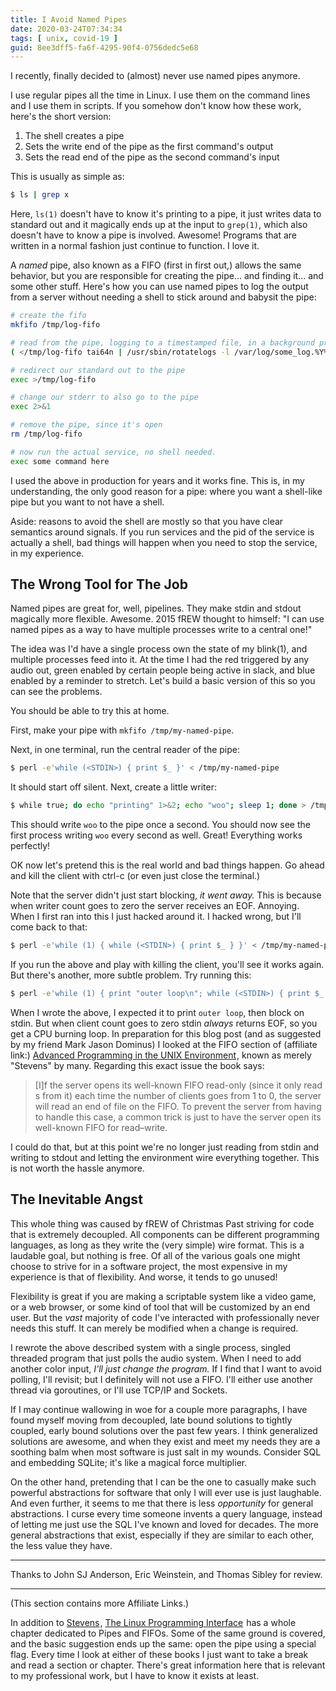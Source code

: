 ```yaml
---
title: I Avoid Named Pipes
date: 2020-03-24T07:34:34
tags: [ unix, covid-19 ]
guid: 8ee3dff5-fa6f-4295-90f4-0756dedc5e68
---
```

I recently, finally decided to (almost) never use named pipes anymore.

<!--more-->

I use regular pipes all the time in Linux.  I use them on the command lines and
I use them in scripts.  If you somehow don't know how these work, here's the
short version:

 1. The shell creates a pipe
 2. Sets the write end of the pipe as the first command's output
 3. Sets the read end of the pipe as the second command's input

This is usually as simple as:

```bash
$ ls | grep x
```

Here, `ls(1)` doesn't have to know it's printing to a pipe, it just writes data
to standard out and it magically ends up at the input to `grep(1)`, which also
doesn't have to know a pipe is involved.  Awesome!  Programs that are written
in a normal fashion just continue to function.  I love it.

A *named* pipe, also known as a FIFO (first in first out,) allows the same
behavior, but you are responsible for creating the pipe... and finding it...
and some other stuff.  Here's how you can use named pipes to log the output
from a server without needing a shell to stick around and babysit the pipe:

```bash
# create the fifo
mkfifo /tmp/log-fifo

# read from the pipe, logging to a timestamped file, in a background process
( </tmp/log-fifo tai64n | /usr/sbin/rotatelogs -l /var/log/some_log.%Y%m%d 3600 & )

# redirect our standard out to the pipe
exec >/tmp/log-fifo

# change our stderr to also go to the pipe
exec 2>&1

# remove the pipe, since it's open
rm /tmp/log-fifo

# now run the actual service, no shell needed.
exec some command here
```

I used the above in production for years and it works fine.  This is, in my
understanding, the only good reason for a pipe: where you want a shell-like
pipe but you want to not have a shell.

Aside: reasons to avoid the shell are mostly so that you have clear semantics
around signals.  If you run services and the pid of the service is actually a
shell, bad things will happen when you need to stop the service, in my
experience.

## The Wrong Tool for The Job

Named pipes are great for, well, pipelines.  They make stdin and stdout
magically more flexible.  Awesome.  2015 fREW thought to himself: "I can use
named pipes as a way to have multiple processes write to a central one!"

The idea was I'd have a single process own the state of my blink(1), and
multiple processes feed into it.  At the time I had the red triggered by any
audio out, green enabled by certain people being active in slack, and blue
enabled by a reminder to stretch.  Let's build a basic version of this so you
can see the problems.

You should be able to try this at home.

First, make your pipe with `mkfifo /tmp/my-named-pipe`.

Next, in one terminal, run the central reader of the pipe:

```bash
$ perl -e'while (<STDIN>) { print $_ }' < /tmp/my-named-pipe
```

It should start off silent.  Next, create a little writer:

```bash
$ while true; do echo "printing" 1>&2; echo "woo"; sleep 1; done > /tmp/my-named-pipe
```

This should write `woo` to the pipe once a second.  You should now see the
first process writing `woo` every second as well.  Great!  Everything works
perfectly!

OK now let's pretend this is the real world and bad things happen.  Go ahead
and kill the client with ctrl-c (or even just close the terminal.)

Note that the server didn't just start blocking, *it went away.*  This is
because when writer count goes to zero the server receives an EOF.  Annoying.
When I first ran into this I just hacked around it.  I hacked wrong, but I'll
come back to that:


```bash
$ perl -e'while (1) { while (<STDIN>) { print $_ } }' < /tmp/my-named-pipe
```

If you run the above and play with killing the client, you'll see it works
again.  But there's another, more subtle problem.  Try running this:

```bash
$ perl -e'while (1) { print "outer loop\n"; while (<STDIN>) { print $_ } }' < /tmp/my-named-pipe
```

When I wrote the above, I expected it to print `outer loop`, then block on
stdin.  But when client count goes to zero stdin *always* returns EOF, so you
get a CPU burning loop.  In preparation for this blog post (and as suggested by
my friend Mark Jason Dominus) I looked at the FIFO section of (affiliate link:)
<a target="_blank" href="https://www.amazon.com/gp/product/0321637739/ref=as_li_tl?ie=UTF8&camp=1789&creative=9325&creativeASIN=0321637739&linkCode=as2&tag=afoolishmanif-20&linkId=beccb02b477b44e8b135aadcccd2e6f3">Advanced Programming in the UNIX Environment</a><img src="//ir-na.amazon-adsystem.com/e/ir?t=afoolishmanif-20&l=am2&o=1&a=0321637739" width="1" height="1" border="0" alt="" style="border:none !important; margin:0px !important;" />,
known as merely "Stevens" by many.  Regarding this exact issue the book says:

> [I]f the server opens its well-known FIFO read-only (since it only read s
> from it) each time the number of clients goes from 1 to 0, the server will
> read an end of file on the FIFO. To prevent the server from having to handle
> this case, a common trick is just to have the server open its well-known FIFO
> for read–write.

I could do that, but at this point we're no longer just reading from stdin and
writing to stdout and letting the environment wire everything together.  This
is not worth the hassle anymore.

## The Inevitable Angst

This whole thing was caused by fREW of Christmas Past striving for code that is
extremely decoupled.  All components can be different programming languages, as
long as they write the (very simple) wire format.  This is a laudable goal, but
nothing is free.  Of all of the various goals one might choose to strive for in
a software project, the most expensive in my experience is that of flexibility.
And worse, it tends to go unused!

Flexibility is great if you are making a scriptable system like a video game,
or a web browser, or some kind of tool that will be customized by an end user.
But the *vast* majority of code I've interacted with professionally never needs
this stuff.  It can merely be modified when a change is required.

I rewrote the above described system with a single process, singled threaded
program that just polls the audio system.  When I need to add another color
input, *I'll just change the program.*  If I find that I want to avoid polling,
I'll revisit; but I definitely will not use a FIFO.  I'll either use another
thread via goroutines, or I'll use TCP/IP and Sockets.

If I may continue wallowing in woe for a couple more paragraphs, I have found
myself moving from decoupled, late bound solutions to tightly coupled, early
bound solutions over the past few years.  I think generalized solutions are
awesome, and when they exist and meet my needs they are a soothing balm when
most software is just salt in my wounds.  Consider SQL and embedding SQLite;
it's like a magical force multiplier.

On the other hand, pretending that I can be the one to casually make such
powerful abstractions for software that only I will ever use is just laughable.
And even further, it seems to me that there is less *opportunity* for general
abstractions.  I curse every time someone invents a query language, instead of
letting me just use the SQL I've known and loved for decades.  The more general
abstractions that exist, especially if they are similar to each other, the less
value they have.

---

Thanks to John SJ Anderson, Eric Weinstein, and Thomas Sibley for review.

---

(This section contains more Affiliate Links.)

In addition to
<a target="_blank" href="https://www.amazon.com/gp/product/0321637739/ref=as_li_tl?ie=UTF8&camp=1789&creative=9325&creativeASIN=0321637739&linkCode=as2&tag=afoolishmanif-20&linkId=beccb02b477b44e8b135aadcccd2e6f3">Stevens</a><img src="//ir-na.amazon-adsystem.com/e/ir?t=afoolishmanif-20&l=am2&o=1&a=0321637739" width="1" height="1" border="0" alt="" style="border:none !important; margin:0px !important;" />,
<a target="_blank" href="https://www.amazon.com/gp/product/1593272200/ref=as_li_tl?ie=UTF8&camp=1789&creative=9325&creativeASIN=1593272200&linkCode=as2&tag=afoolishmanif-20&linkId=d1b81485a8c6ef02ead0f7e2d568594b">The Linux Programming Interface</a><img src="//ir-na.amazon-adsystem.com/e/ir?t=afoolishmanif-20&l=am2&o=1&a=1593272200" width="1" height="1" border="0" alt="" style="border:none !important; margin:0px !important;" />
has a whole chapter dedicated to Pipes and FIFOs.  Some of the same ground is
covered, and the basic suggestion ends up the same: open the pipe using a
special flag.  Every time I look at either of these books I just want to take a
break and read a section or chapter.  There's great information here that is
relevant to my professional work, but I have to know it exists at least.
